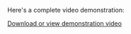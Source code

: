 Here's a complete video demonstration:

[Download or view demonstration video](demontration-video.mp4)

